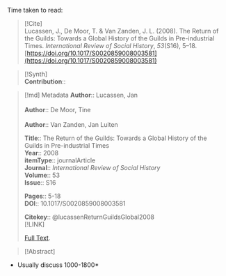Time taken to read: 
> [!Cite]  
> Lucassen, J., De Moor, T. & Van Zanden, J. L. (2008). The Return of the Guilds: Towards a Global History of the Guilds in Pre-industrial Times. _International Review of Social History_, _53_(S16), 5–18. [https://doi.org/10.1017/S0020859008003581](https://doi.org/10.1017/S0020859008003581)

> [!Synth]  
>**Contribution**::

>[!md]  Metadata
> **Author**:: Lucassen, Jan</br>  
> **Author**:: De Moor, Tine</br>  
> **Author**:: Van Zanden, Jan Luiten</br>  
>    
> **Title**:: The Return of the Guilds: Towards a Global History of the Guilds in Pre-industrial Times    
> **Year**:: 2008     
>**itemType**:: journalArticle    
>**Journal**:: *International Review of Social History*    
>**Volume**:: 53    
>**Issue**:: S16     
>    
>    
>     
> **Pages**:: 5-18    
>**DOI**:: 10.1017/S0020859008003581    
>
> 
>    
> **Citekey**:: @lucassenReturnGuildsGlobal2008    
> [!LINK]   
>  
>  [Full Text](file://C:\Users\julia\Zotero\storage\QU385376\Lucassen%20et%20al.%20-%202008%20-%20The%20Return%20of%20the%20Guilds%20Towards%20a%20Global%20History.pdf).

> [!Abstract]  
>>  

* Usually discuss 1000-1800*
